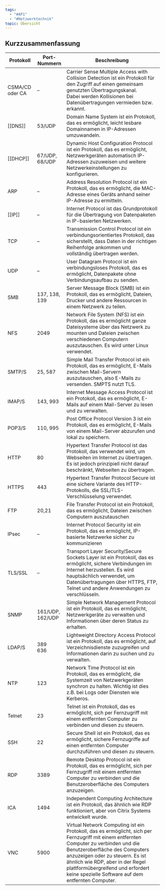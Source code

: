 ```yaml
---
tags:
  - "#AP1"
  - "#Netzwerktechnik"
topic: Übersicht
---
```

## Kurzzusammenfassung
| **Protokoll**   | **Port-Nummern**      | **Beschreibung**                                                                                                                                                                                                                                                                                                                         |
| --------------- | --------------------- | ---------------------------------------------------------------------------------------------------------------------------------------------------------------------------------------------------------------------------------------------------------------------------------------------------------------------------------------- |
| CSMA/CD oder CA | –                     | Carrier Sense Multiple Access with Collision Detection ist ein Protokoll für den Zugriff auf einen gemeinsam genutzten Übertragungskanal.  <br>Dabei werden Kollisionen bei Datenübertragungen vermieden bzw. erkannt.                                                                                                                   |
| [[DNS]]         | 53/UDP                | Domain Name System ist ein Protokoll, das es ermöglicht, leicht lesbare Domainnamen in IP-Adressen umzuwandeln.                                                                                                                                                                                                                          |
| [[DHCP]]        | 67/UDP, 68/UDP        | Dynamic Host Configuration Protocol ist ein Protokoll, das es ermöglicht, Netzwerkgeräten automatisch IP-Adressen zuzuweisen und weitere Netzwerkeinstellungen zu konfigurieren.                                                                                                                                                         |
| ARP             | –                     | Address Resolution Protocol ist ein Protokoll, das es ermöglicht, die MAC-Adresse eines Geräts anhand seiner IP-Adresse zu ermitteln.                                                                                                                                                                                                    |
| [[IP]]          | –                     | Internet Protocol ist das Grundprotokoll für die Übertragung von Datenpaketen in IP-basierten Netzwerken.                                                                                                                                                                                                                                |
| TCP             | –                     | Transmission Control Protocol ist ein verbindungsorientiertes Protokoll, das sicherstellt, dass Daten in der richtigen Reihenfolge ankommen und vollständig übertragen werden.                                                                                                                                                           |
| UDP             | –                     | User Datagram Protocol ist ein verbindungsloses Protokoll, das es ermöglicht, Datenpakete ohne Verbindungsaufbau zu senden.                                                                                                                                                                                                              |
| SMB             | 137, 138, 139         | Server Message Block (SMB) ist ein Protokoll, das es ermöglicht, Dateien, Drucker und andere Ressourcen in einem Netzwerk zu teilen.                                                                                                                                                                                                     |
| NFS             | 2049                  | Network File System (NFS) ist ein Protokoll, das es ermöglicht ganze Dateisysteme über das Netzwerk zu mounten und Dateien zwischen verschiedenen Computern auszutauschen. Es wird unter Linux verwendet.                                                                                                                                |
| SMTP/S          | 25, 587               | Simple Mail Transfer Protocol ist ein Protokoll, das es ermöglicht, E-Mails zwischen Mail-Servern auszutauschen, also E-Mails zu versenden. SMPTS nutzt TLS.                                                                                                                                                                             |
| IMAP/S          | 143, 993              | Internet Message Access Protocol ist ein Protokoll, das es ermöglicht, E-Mails auf einem Mail-Server zu lesen und zu verwalten.                                                                                                                                                                                                          |
| POP3/S          | 110, 995              | Post Office Protocol Version 3 ist ein Protokoll, das es ermöglicht, E-Mails von einem Mail-Server abzurufen und lokal zu speichern.                                                                                                                                                                                                     |
| HTTP            | 80                    | Hypertext Transfer Protocol ist das Protokoll, das verwendet wird, um Webseiten im Internet zu übertragen. Es ist jedoch prinzipiell nicht darauf beschränkt, Webseiten zu übertragen.                                                                                                                                                   |
| HTTPS           | 443                   | Hypertext Transfer Protocol Secure ist eine sichere Variante des HTTP-Protokolls, die SSL/TLS-Verschlüsselung verwendet.                                                                                                                                                                                                                 |
| FTP             | 20,21                 | File Transfer Protocol ist ein Protokoll, das es ermöglicht, Dateien zwischen Computern auszutauschen                                                                                                                                                                                                                                    |
| IPsec           | –                     | Internet Protocol Security ist ein Protokoll, das es ermöglicht, IP-basierte Netzwerke sicher zu kommunizieren                                                                                                                                                                                                                           |
| TLS/SSL         | –                     | Transport Layer Security/Secure Sockets Layer ist ein Protokoll, das es ermöglicht, sichere Verbindungen im Internet herzustellen. Es wird hauptsächlich verwendet, um Datenübertragungen über HTTPS, FTP, Telnet und andere Anwendungen zu verschlüsseln.                                                                               |
| SNMP            | 161/UDP,  <br>162/UDP | Simple Network Management Protocol ist ein Protokoll, das es ermöglicht, Netzwerkgeräte zu verwalten und Informationen über deren Status zu erhalten.                                                                                                                                                                                    |
| LDAP/S          | 389  <br>636          | Lightweight Directory Access Protocol ist ein Protokoll, das es ermöglicht, auf Verzeichnisdienste zuzugreifen und Informationen darin zu suchen und zu verwalten.                                                                                                                                                                       |
| NTP             | 123                   | Network Time Protocol ist ein Protokoll, das es ermöglicht, die Systemzeit von Netzwerkgeräten synchron zu halten. Wichtig ist dies z.B. bei Logs oder Diensten wie Kerberos.                                                                                                                                                            |
| Telnet          | 23                    | Telnet ist ein Protokoll, das es ermöglicht, sich per Fernzugriff mit einem entfernten Computer zu verbinden und diesen zu steuern.                                                                                                                                                                                                      |
| SSH             | 22                    | Secure Shell ist ein Protokoll, das es ermöglicht, sichere Fernzugriffe auf einen entfernten Computer durchzuführen und diesen zu steuern.                                                                                                                                                                                               |
| RDP             | 3389                  | Remote Desktop Protocol ist ein Protokoll, das es ermöglicht, sich per Fernzugriff mit einem entfernten Computer zu verbinden und die Benutzeroberfläche des Computers anzuzeigen.                                                                                                                                                       |
| ICA             | 1494                  | Independent Computing Architecture ist ein Protokoll, das ähnlich wie RDP funktioniert, aber von Citrix Systems entwickelt wurde.                                                                                                                                                                                                        |
| VNC             | 5900                  | Virtual Network Computing ist ein Protokoll, das es ermöglicht, sich per Fernzugriff mit einem entfernten Computer zu verbinden und die Benutzeroberfläche des Computers anzuzeigen oder zu steuern. Es ist ähnlich wie RDP, aber in der Regel plattformübergreifend und erfordert keine spezielle Software auf dem entfernten Computer. |